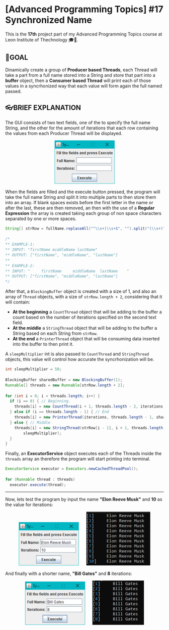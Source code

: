 # [Advanced Programming Topics] #17 Synchronized Name

This is the **17th** project part of my Advanced Programming Topics course at Leon Institute of Thechnology :mortar_board::lion:.

## :dart:GOAL

Dinamically create a group of **Producer based Threads**, each Thread will take a part from a full name stored into a String and store that part into a **buffer** object, then a **Consumer based Thread** will print each of those values in a syncrhonized way that each value will form again the full named passed.

## :eyeglasses:BRIEF EXPLANATION

The GUI consists of two text fields, one of the to specify the full name String, and the other for the amount of iterations that each row containing the values from each Producer Thread will be displayed.

<p align="center">
<img src="./snapshots/Annotation 2020-05-23 041944.png"/>
</p>

When the fields are filled and the execute button pressed, the program will take the full name String and split it into multiple parts to then store them into an array. If blank spaces exists before the first letter in the name or after the last, these are then removed, an then with the use of a **Regular Expression** the array is created taking each group of non space characters separated by one or more spaces.

```java
String[] strRow = fullName.replaceAll("^\\s+|\\s+$", "").split("(\\s+)");

/*
** EXAMPLE-1:
** INPUT: "firstName middleName lastName"
** OUTPUT: ["firstName", "middleName", "lastName"]
**
** EXAMPLE-2:
** INPUT: "     firstName     middleName  lastName    "
** OUTPUT: ["firstName", "middleName", "lastName"]
*/
```

After that, a `BlockingBuffer` object is created with a size of 1, and also an array of `Thread` objects, with a size of `strRow.length + 2`, considering that it will contain:

- **At the beginning** a `CountThread` object that will be adding to the buffer a count based on the number of iterations specified on the second text field.
- **At the middle** a `StringThread` object that will be adding to the buffer a String based on each String from `strRow`.
- **At the end** a `PrinterThread` object that will be consuming data inserted into the buffer to then print it.

A `sleepMultiplier` int is also passed to `CountThread` and `StringThread` objects, this value will control how accurate the syncrhonization will be.

```java
int sleepMultiplier = 50;

BlockingBuffer sharedBuffer = new BlockingBuffer(1);
Runnable[] threads = new Runnable[strRow.length + 2];

for (int i = 0; i < threads.length; i++) {
  if (i == 0) { // Beginning.
    threads[i] = new CountThread(i + 1, threads.length - 2, iterations, sharedBuffer, sleepMultiplier);
  } else if (i == threads.length - 1) { // End
    threads[i] = new PrinterThread(iterations, threads.length - 1, sharedBuffer);
  } else { // Middle
    threads[i] = new StringThread(strRow[i - 1], i + 1, threads.length - 2, iterations, sharedBuffer,
        sleepMultiplier);
  }
}
```

Finally, an **ExecutorService** object executes each of the Threads inside the `threads` array an therefore the program will start printing into terminal.

```java
ExecutorService executor = Executors.newCachedThreadPool();

for (Runnable thread : threads)
  executor.execute(thread);
```

---

Now, lets test the program by input the name **"Elon Reeve Musk"** and **10** as the value for iterations:

<p align="center">
<img src="./snapshots/Annotation 2020-05-23 050132.png"/>
<img style="margin-left: 20px" src="./snapshots/Annotation 2020-05-23 050232.png"/>
</p>

And finally with a shorter name, **"Bill Gates"** and **8** iterations:

<p align="center">
<img src="./snapshots/Annotation 2020-05-23 050305.png"/>
<img style="margin-left: 20px" src="./snapshots/Annotation 2020-05-23 050326.png"/>
</p>
